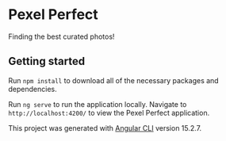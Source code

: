 # Pexel Perfect

Finding the best curated photos!

## Getting started

Run `npm install` to download all of the necessary packages and dependencies.

Run `ng serve` to run the application locally. Navigate to `http://localhost:4200/` to view the Pexel Perfect application.

This project was generated with [Angular CLI](https://github.com/angular/angular-cli) version 15.2.7.